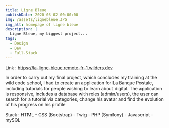 ```yaml
---
title: Ligne Bleue
publishDate: 2020-03-02 00:00:00
img: /assets/lignebleue.JPG
img_alt: homepage of ligne bleue
description: |
  Ligne Bleue, my biggest project...
tags:
  - Design
  - Dev
  - Full-Stack
---
```


Link : https://la-ligne-bleue.remote-fr-1.wilders.dev

In order to carry out my final project, which concludes my training at the wild code school, I had to create an application for La Banque Postale, including tutorials for people wishing to learn about digital. The application is responsive, includes a database with roles (admin/users), the user can search for a tutorial via categories, change his avatar and find the evolution of his progress on his profile

Stack : HTML - CSS (Bootstrap) - Twig - PHP (Symfony) - Javascript - mySQL



